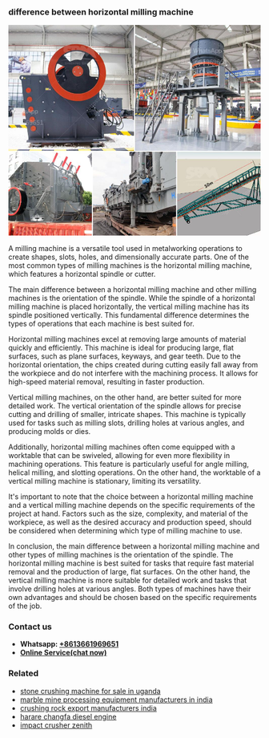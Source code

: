 <h3>difference between horizontal milling machine</h3><img src='1708499467.jpg' alt=''><p>A milling machine is a versatile tool used in metalworking operations to create shapes, slots, holes, and dimensionally accurate parts. One of the most common types of milling machines is the horizontal milling machine, which features a horizontal spindle or cutter.</p><p>The main difference between a horizontal milling machine and other milling machines is the orientation of the spindle. While the spindle of a horizontal milling machine is placed horizontally, the vertical milling machine has its spindle positioned vertically. This fundamental difference determines the types of operations that each machine is best suited for.</p><p>Horizontal milling machines excel at removing large amounts of material quickly and efficiently. This machine is ideal for producing large, flat surfaces, such as plane surfaces, keyways, and gear teeth. Due to the horizontal orientation, the chips created during cutting easily fall away from the workpiece and do not interfere with the machining process. It allows for high-speed material removal, resulting in faster production.</p><p>Vertical milling machines, on the other hand, are better suited for more detailed work. The vertical orientation of the spindle allows for precise cutting and drilling of smaller, intricate shapes. This machine is typically used for tasks such as milling slots, drilling holes at various angles, and producing molds or dies.</p><p>Additionally, horizontal milling machines often come equipped with a worktable that can be swiveled, allowing for even more flexibility in machining operations. This feature is particularly useful for angle milling, helical milling, and slotting operations. On the other hand, the worktable of a vertical milling machine is stationary, limiting its versatility.</p><p>It's important to note that the choice between a horizontal milling machine and a vertical milling machine depends on the specific requirements of the project at hand. Factors such as the size, complexity, and material of the workpiece, as well as the desired accuracy and production speed, should be considered when determining which type of milling machine to use.</p><p>In conclusion, the main difference between a horizontal milling machine and other types of milling machines is the orientation of the spindle. The horizontal milling machine is best suited for tasks that require fast material removal and the production of large, flat surfaces. On the other hand, the vertical milling machine is more suitable for detailed work and tasks that involve drilling holes at various angles. Both types of machines have their own advantages and should be chosen based on the specific requirements of the job.</p><h3>Contact us</h3><ul><li><strong>Whatsapp:&nbsp;<a href="https://wa.me/8613661969651">+8613661969651</a></strong></li><li><a href="https://swt.shibang-china.com/?git&amp;zhl&amp;difference between horizontal milling machine"><strong>Online Service(chat now)</strong></a></li></ul><h3>Related</h3><ul><li><a href='stone crushing machine for sale in uganda.md'>stone crushing machine for sale in uganda</a></li><li><a href='marble mine processing equipment manufacturers in india.md'>marble mine processing equipment manufacturers in india</a></li><li><a href='crushing rock export manufacturers india.md'>crushing rock export manufacturers india</a></li><li><a href='harare changfa diesel engine.md'>harare changfa diesel engine</a></li><li><a href='impact crusher zenith.md'>impact crusher zenith</a></li></ul>